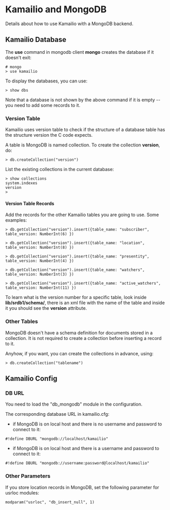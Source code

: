 # Kamailio and MongoDB

Details about how to use Kamailio with a MongoDB backend.

## Kamailio Database

The **use** command in mongodb client **mongo** creates the database if
it doesn't exit:

    # mongo
    > use kamailio

To display the databases, you can use:

    > show dbs

Note that a database is not shown by the above command if it is empty --
you need to add some records to it.

### Version Table

Kamailio uses version table to check if the structure of a database
table has the structure version the C code expects.

A table is MongoDB is named collection. To create the collection
**version**, do:

    > db.createCollection("version")

List the existing collections in the current database:

    > show collections
    system.indexes
    version
    > 

#### Version Table Records

Add the records for the other Kamailio tables you are going to use. Some
examples:


    > db.getCollection("version").insert({table_name: "subscriber", table_version: NumberInt(6) })

    > db.getCollection("version").insert({table_name: "location", table_version: NumberInt(8) })

    > db.getCollection("version").insert({table_name: "presentity", table_version: NumberInt(4) })

    > db.getCollection("version").insert({table_name: "watchers", table_version: NumberInt(3) })

    > db.getCollection("version").insert({table_name: "active_watchers", table_version: NumberInt(11) })

To learn what is the version number for a specific table, look inside
**lib/srdb1/schema/**, there is an xml file with the name of the table
and inside it you should see the **version** attribute.

### Other Tables

MongoDB doesn't have a schema definition for documents stored in a
collection. It is not required to create a collection before inserting a
record to it.

Anyhow, if you want, you can create the collections in advance, using:

    > db.createCollection("tablename")

## Kamailio Config

### DB URL

You need to load the "db_mongodb" module in the configuration.

The corresponding database URL in kamailio.cfg:

-   if MongoDB is on local host and there is no username and password to
    connect to it:

<!-- -->

    #!define DBURL "mongodb://localhost/kamailio"

-   if MongoDB is on local host and there is a username and password to
    connect to it:

<!-- -->

    #!define DBURL "mongodb://username:password@localhost/kamailio"

### Other Parameters

If you store location records in MongoDB, set the following parameter
for usrloc modules:

    modparam("usrloc", "db_insert_null", 1)
